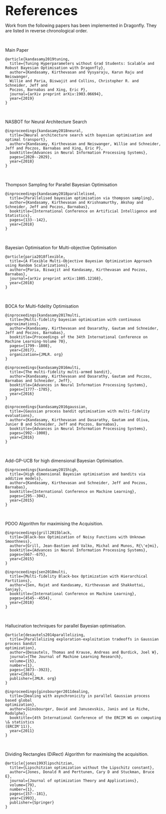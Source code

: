 <span style="font-size:3em">**References**</span>

Work from the following papers has been implemented in Dragonfly.
They are listed in reverse chronological order.

&nbsp;

Main Paper
```
@article{kandasamy2019tuning,
  title={Tuning Hyperparameters without Grad Students: Scalable and Robust Bayesian Optimisation with Dragonfly},
  author={Kandasamy, Kirthevasan and Vysyaraju, Karun Raju and Neiswanger,
  Willie and Paria, Biswajit and Collins, Christopher R. and Schneider, Jeff and
  Poczos, Barnabas and Xing, Eric P},
  journal={arXiv preprint arXiv:1903.06694},
  year={2019}
}
```

&nbsp;

NASBOT for Neural Architecture Search
```
@inproceedings{kandasamy2018neural,
  title={Neural architecture search with bayesian optimisation and optimal transport},
  author={Kandasamy, Kirthevasan and Neiswanger, Willie and Schneider, Jeff and Poczos, Barnabas and Xing, Eric P},
  booktitle={Advances in Neural Information Processing Systems},
  pages={2020--2029},
  year={2018}
}
```

&nbsp;

Thompson Sampling for Parallel Bayesian Optimisation
```
@inproceedings{kandasamy2018parallelised,
  title={Parallelised bayesian optimisation via thompson sampling},
  author={Kandasamy, Kirthevasan and Krishnamurthy, Akshay and Schneider, Jeff and Poczos, Barnabas},
  booktitle={International Conference on Artificial Intelligence and Statistics},
  pages={133--142},
  year={2018}
}
```

&nbsp;

Bayesian Optimisation for Multi-objective Optimisation
```
@article{paria2018flexible,
  title={A Flexible Multi-Objective Bayesian Optimization Approach using Random Scalarizations},
  author={Paria, Biswajit and Kandasamy, Kirthevasan and Poczos, Barnabas},
  journal={arXiv preprint arXiv:1805.12168},
  year={2018}
}
```

&nbsp;

BOCA for Multi-fidelity Optimisation
```
@inproceedings{kandasamy2017multi,
  title={Multi-fidelity bayesian optimisation with continuous approximations},
  author={Kandasamy, Kirthevasan and Dasarathy, Gautam and Schneider, Jeff and Poczos, Barnabas},
  booktitle={Proceedings of the 34th International Conference on Machine Learning-Volume 70},
  pages={1799--1808},
  year={2017},
  organization={JMLR. org}
}

@inproceedings{kandasamy2016multi,
  title={The multi-fidelity multi-armed bandit},
  author={Kandasamy, Kirthevasan and Dasarathy, Gautam and Poczos, Barnabas and Schneider, Jeff},
  booktitle={Advances in Neural Information Processing Systems},
  pages={1777--1785},
  year={2016}
}

@inproceedings{kandasamy2016gaussian,
  title={Gaussian process bandit optimisation with multi-fidelity evaluations},
  author={Kandasamy, Kirthevasan and Dasarathy, Gautam and Oliva, Junier B and Schneider, Jeff and Poczos, Barnabas},
  booktitle={Advances in Neural Information Processing Systems},
  pages={992--1000},
  year={2016}
}
```

&nbsp;

Add-GP-UCB for high dimensional Bayesian Optimisation.
```
@inproceedings{kandasamy2015high,
  title={High dimensional Bayesian optimisation and bandits via additive models},
  author={Kandasamy, Kirthevasan and Schneider, Jeff and Poczos, Barnabas},
  booktitle={International Conference on Machine Learning},
  pages={295--304},
  year={2015}
}
```

&nbsp;

PDOO Algorithm for maximising the Acquisition.
```
@inproceedings{grill2015black,
  title={Black-box Optimization of Noisy Functions with Unknown Smoothness},
  author={Grill, Jean-Bastien and Valko, Michal and Munos, R{\'e}mi},
  booktitle={Advances in Neural Information Processing Systems},
  pages={667--675},
  year={2015}
}

@inproceedings{sen2018multi,
  title={Multi-fidelity Black-box Optimization with Hierarchical Partitions},
  author={Sen, Rajat and Kandasamy, Kirthevasan and Shakkottai, Sanjay},
  booktitle={International Conference on Machine Learning},
  pages={4545--4554},
  year={2018}
}
```

&nbsp;

Hallucination techniques for parallel Bayesian optimisation.
```
@article{desautels2014parallelizing,
  title={Parallelizing exploration-exploitation tradeoffs in Gaussian process bandit
optimization},
  author={Desautels, Thomas and Krause, Andreas and Burdick, Joel W},
  journal={The Journal of Machine Learning Research},
  volume={15},
  number={1},
  pages={3873--3923},
  year={2014},
  publisher={JMLR. org}
}

@inproceedings{ginsbourger2011dealing,
  title={Dealing with asynchronicity in parallel Gaussian process based global
optimization},
  author={Ginsbourger, David and Janusevskis, Janis and Le Riche, Rodolphe},
  booktitle={4th International Conference of the ERCIM WG on computing \& statistics
(ERCIM'11)},
  year={2011}
}
```

&nbsp;

Dividing Rectangles (DiRect) Algorithm for maximising the acquisition.
```
@article{jones1993lipschitzian,
  title={Lipschitzian optimization without the Lipschitz constant},
  author={Jones, Donald R and Perttunen, Cary D and Stuckman, Bruce E},
  journal={Journal of optimization Theory and Applications},
  volume={79},
  number={1},
  pages={157--181},
  year={1993},
  publisher={Springer}
}
```

